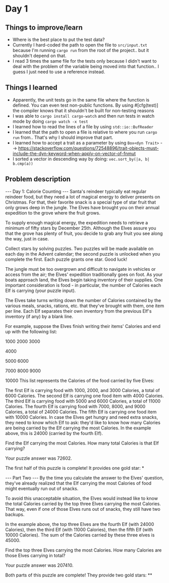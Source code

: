 # Day 1

## Things to improve/learn

- Where is the best place to put the test data?
- Currently I hard-coded the path to open the file to `src/input.txt` because I'm running `cargo run` from the root of the project.. but it shouldn't depend on that.
- I read 3 times the same file for the tests only because I didn't want to deal with the problem of the variable being moved into that function.. I guess I just need to use a reference instead.

## Things I learned

- Apparently, the unit tests go in the same file where the function is defined. You can even test non-public functions. By using #[cfg(test)] the compiler knows that it shouldn't be built for non-testing reasons
- I was able to `cargo install cargo-watch` and then run tests in watch mode by doing `cargo watch -x test`
- I learned how to read the lines of a file by using `std::io::BufReader`
- I learned that the path to open a file is relative to where you run `cargo run` from.. That's why I should improve that part.
- I learned how to accept a trait as a parameter by using `Box<dyn Trait>` --> https://stackoverflow.com/questions/72548896/trait-objects-must-include-the-dyn-keyword-when-apply-on-vector-of-fnmut
- I sorted a vector in descending way by doing: `vec.sort_by(|a, b| b.cmp(a))`

## Problem description

--- Day 1: Calorie Counting ---
Santa's reindeer typically eat regular reindeer food, but they need a lot of magical energy to deliver presents on Christmas. For that, their favorite snack is a special type of star fruit that only grows deep in the jungle. The Elves have brought you on their annual expedition to the grove where the fruit grows.

To supply enough magical energy, the expedition needs to retrieve a minimum of fifty stars by December 25th. Although the Elves assure you that the grove has plenty of fruit, you decide to grab any fruit you see along the way, just in case.

Collect stars by solving puzzles. Two puzzles will be made available on each day in the Advent calendar; the second puzzle is unlocked when you complete the first. Each puzzle grants one star. Good luck!

The jungle must be too overgrown and difficult to navigate in vehicles or access from the air; the Elves' expedition traditionally goes on foot. As your boats approach land, the Elves begin taking inventory of their supplies. One important consideration is food - in particular, the number of Calories each Elf is carrying (your puzzle input).

The Elves take turns writing down the number of Calories contained by the various meals, snacks, rations, etc. that they've brought with them, one item per line. Each Elf separates their own inventory from the previous Elf's inventory (if any) by a blank line.

For example, suppose the Elves finish writing their items' Calories and end up with the following list:

1000
2000
3000

4000

5000
6000

7000
8000
9000

10000
This list represents the Calories of the food carried by five Elves:

The first Elf is carrying food with 1000, 2000, and 3000 Calories, a total of 6000 Calories.
The second Elf is carrying one food item with 4000 Calories.
The third Elf is carrying food with 5000 and 6000 Calories, a total of 11000 Calories.
The fourth Elf is carrying food with 7000, 8000, and 9000 Calories, a total of 24000 Calories.
The fifth Elf is carrying one food item with 10000 Calories.
In case the Elves get hungry and need extra snacks, they need to know which Elf to ask: they'd like to know how many Calories are being carried by the Elf carrying the most Calories. In the example above, this is 24000 (carried by the fourth Elf).

Find the Elf carrying the most Calories. How many total Calories is that Elf carrying?

Your puzzle answer was 72602.

The first half of this puzzle is complete! It provides one gold star: \*

--- Part Two ---
By the time you calculate the answer to the Elves' question, they've already realized that the Elf carrying the most Calories of food might eventually run out of snacks.

To avoid this unacceptable situation, the Elves would instead like to know the total Calories carried by the top three Elves carrying the most Calories. That way, even if one of those Elves runs out of snacks, they still have two backups.

In the example above, the top three Elves are the fourth Elf (with 24000 Calories), then the third Elf (with 11000 Calories), then the fifth Elf (with 10000 Calories). The sum of the Calories carried by these three elves is 45000.

Find the top three Elves carrying the most Calories. How many Calories are those Elves carrying in total?

Your puzzle answer was 207410.

Both parts of this puzzle are complete! They provide two gold stars: \*\*
